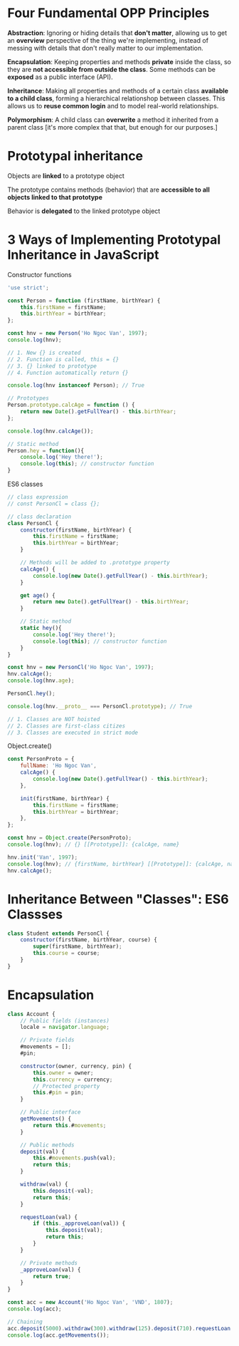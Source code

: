 # Four Fundamental OPP Principles

**Abstraction**: Ignoring or hiding details that **don't matter**, allowing us to get an **overview** perspective of the thing we're implementing, instead of messing with details that don't really matter to our implementation.

**Encapsulation**: Keeping properties and methods **private** inside the class, so they are **not accessible from outside the class**. Some methods can be **exposed** as a public interface (API).

**Inheritance**: Making all properties and methods of a certain class **available to a child class**, forming a hierarchical relationshop between classes. This allows us to **reuse common login** and to model real-world relationships.

**Polymorphism**: A child class can **overwrite** a method it inherited from a parent class [it's more complex that that, but enough for our purposes.]

# Prototypal inheritance

Objects are **linked** to a prototype object

The prototype contains methods (behavior) that are **accessible to all objects linked to that prototype**

Behavior is **delegated** to the linked prototype object

# 3 Ways of Implementing Prototypal Inheritance in JavaScript

Constructor functions

```js
'use strict';

const Person = function (firstName, birthYear) {
    this.firstName = firstName;
    this.birthYear = birthYear;
};

const hnv = new Person('Ho Ngoc Van', 1997);
console.log(hnv);

// 1. New {} is created
// 2. Function is called, this = {}
// 3. {} linked to prototype
// 4. Function automatically return {}

console.log(hnv instanceof Person); // True

// Prototypes
Person.prototype.calcAge = function () {
    return new Date().getFullYear() - this.birthYear;
};

console.log(hnv.calcAge());

// Static method
Person.hey = function(){
    console.log('Hey there!');
    console.log(this); // constructor function
}
```

ES6 classes

```js
// class expression
// const PersonCl = class {};

// class declaration
class PersonCl {
    constructor(firstName, birthYear) {
        this.firstName = firstName;
        this.birthYear = birthYear;
    }

    // Methods will be added to .prototype property
    calcAge() {
        console.log(new Date().getFullYear() - this.birthYear);
    }

    get age() {
        return new Date().getFullYear() - this.birthYear;
    }

    // Static method
    static hey(){
        console.log('Hey there!');
        console.log(this); // constructor function
    }
}

const hnv = new PersonCl('Ho Ngoc Van', 1997);
hnv.calcAge();
console.log(hnv.age);

PersonCl.hey();

console.log(hnv.__proto__ === PersonCl.prototype); // True

// 1. Classes are NOT hoisted
// 2. Classes are first-class citizes
// 3. Classes are executed in strict mode
```

Object.create()

```js
const PersonProto = {
    fullName: 'Ho Ngoc Van',
    calcAge() {
        console.log(new Date().getFullYear() - this.birthYear);
    },

    init(firstName, birthYear) {
        this.firstName = firstName;
        this.birthYear = birthYear;
    },
};

const hnv = Object.create(PersonProto);
console.log(hnv); // {} [[Prototype]]: {calcAge, name}

hnv.init('Van', 1997);
console.log(hnv); // {firstName, birthYear} [[Prototype]]: {calcAge, name}
hnv.calcAge();
```

# Inheritance Between "Classes": ES6 Classses

```js
class Student extends PersonCl {
    constructor(firstName, birthYear, course) {
        super(firstName, birthYear);
        this.course = course;
    }
}
```

# Encapsulation

```js
class Account {
    // Public fields (instances)
    locale = navigator.language;

    // Private fields
    #movements = [];
    #pin;

    constructor(owner, currency, pin) {
        this.owner = owner;
        this.currency = currency;
        // Protected property
        this.#pin = pin;
    }

    // Public interface
    getMovements() {
        return this.#movements;
    }

    // Public methods
    deposit(val) {
        this.#movements.push(val);
        return this;
    }

    withdraw(val) {
        this.deposit(-val);
        return this;
    }

    requestLoan(val) {
        if (this._approveLoan(val)) {
            this.deposit(val);
            return this;
        }
    }

    // Private methods
    _approveLoan(val) {
        return true;
    }
}

const acc = new Account('Ho Ngoc Van', 'VND', 1807);
console.log(acc);

// Chaining
acc.deposit(5000).withdraw(300).withdraw(125).deposit(710).requestLoan(800);
console.log(acc.getMovements());
```

